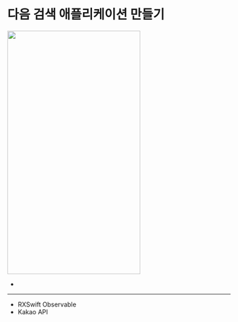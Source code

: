 다음 검색 애플리케이션 만들기
===========
<img src="https://user-images.githubusercontent.com/55949986/205566062-04802b86-fcc8-462f-9b6c-91bb96531c42.gif" width="300" height="550"/>

* 
---------------------------------------

* RXSwift Observable
* Kakao API
